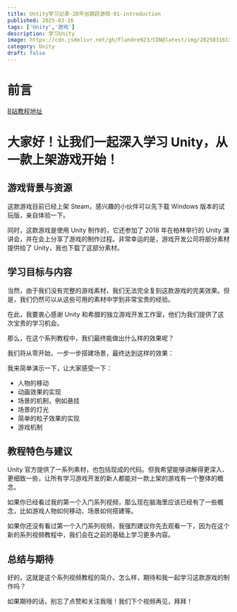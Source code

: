 ```yaml
---
title: Untity学习记录-2D平台跳跃游戏-01-introduction
published: 2025-03-16
tags: ['Unity','游戏']
description: 学习Unity
image: https://cdn.jsdelivr.net/gh/Flandre923/CDN@latest/img/20250316134318.png
category: Unity
draft: false
---
```


# 前言

[B站教程地址](https://www.bilibili.com/video/BV1iE411D71j?spm_id_from=333.788.videopod.sections&vd_source=f5ab73e8b88cb4cb94d904126cdfeb27)

# 大家好！让我们一起深入学习 Unity，从一款上架游戏开始！

## 游戏背景与资源

这款游戏目前已经上架 Steam，感兴趣的小伙伴可以先下载 Windows 版本的试玩版，亲自体验一下。

同时，这款游戏是使用 Unity 制作的，它还参加了 2018 年在柏林举行的 Unity 演讲会，并在会上分享了游戏的制作过程。非常幸运的是，游戏开发公司将部分素材提供给了 Unity，我也下载了这部分素材。

## 学习目标与内容

当然，由于我们没有完整的游戏素材，我们无法完全复刻这款游戏的完美效果。但是，我们仍然可以从这些可用的素材中学到非常宝贵的经验。

在此，我要衷心感谢 Unity 和希腊的独立游戏开发工作室，他们为我们提供了这次宝贵的学习机会。

那么，在这个系列教程中，我们最终能做出什么样的效果呢？

我们将从零开始，一步一步搭建场景，最终达到这样的效果：

我来简单演示一下，让大家感受一下：

* 人物的移动
* 动画效果的实现
* 场景的机制，例如悬挂
* 场景的灯光
* 简单的粒子效果的实现
* 游戏机制

## 教程特色与建议

Unity 官方提供了一系列素材，也包括现成的代码。但我希望能够讲解得更深入、更细致一些，让所有学习游戏开发的新人都能对一款上架的游戏有一个整体的概念。

如果你已经看过我的第一个入门系列视频，那么现在脑海里应该已经有了一些概念，比如游戏人物如何移动、场景如何搭建等。

如果你还没有看过第一个入门系列视频，我强烈建议你先去观看一下，因为在这个新的系列视频教程中，我们会在之前的基础上学习更多内容。

## 总结与期待

好的，这就是这个系列视频教程的简介。怎么样，期待和我一起学习这款游戏的制作吗？

如果期待的话，别忘了点赞和关注我哦！我们下个视频再见，拜拜！